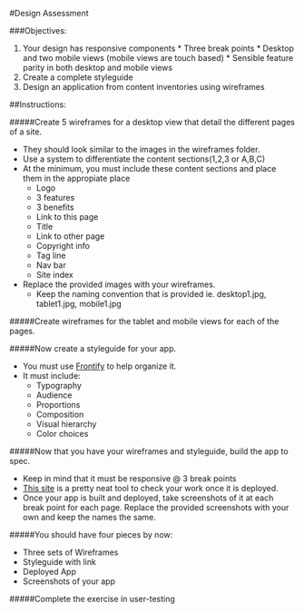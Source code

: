 
#Design Assessment

###Objectives:
1.   Your design has responsive components
	* Three break points
	* Desktop and two mobile views (mobile views are touch based)
	* Sensible feature parity in both desktop and mobile views
2.  Create a complete styleguide
3.  Design an application from content inventories using wireframes

##Instructions:

#####Create 5 wireframes for a desktop view that detail the different pages of a site.
* They should look similar to the images in the wireframes folder. 
* Use a system to differentiate the content sections(1,2,3 or A,B,C)
* At the minimum, you must include these content sections and place them in the appropiate place
	* Logo
	* 3 features
	* 3 benefits
	* Link to this page
	* Title
	* Link to other page
	* Copyright info
	* Tag line
	* Nav bar
	* Site index
* Replace the provided images with your wireframes.
	* Keep the naming convention that is provided ie. desktop1.jpg, tablet1.jpg, mobile1.jpg


#####Create wireframes for the tablet and mobile views for each of the pages. 


#####Now create a styleguide for your app.
* You must use [Frontify](https://brand.frontify.com/d/qAiubNBytHKf/style-guide) to help organize it. 
* It must include:
	* Typography
	* Audience
	* Proportions
	* Composition
	* Visual hierarchy
	* Color choices

#####Now that you have your wireframes and styleguide, build the app to spec.
* Keep in mind that it must be responsive @ 3 break points
* [This site](http://mattkersley.com/responsive/) is a pretty neat tool to check your work once it is deployed.
* Once your app is built and deployed, take screenshots of it at each break point for each page. Replace the provided screenshots with your own and keep the names the same. 

#####You should have four pieces by now:
* Three sets of Wireframes
* Styleguide with link
* Deployed App
* Screenshots of your app

#####Complete the exercise in user-testing	



